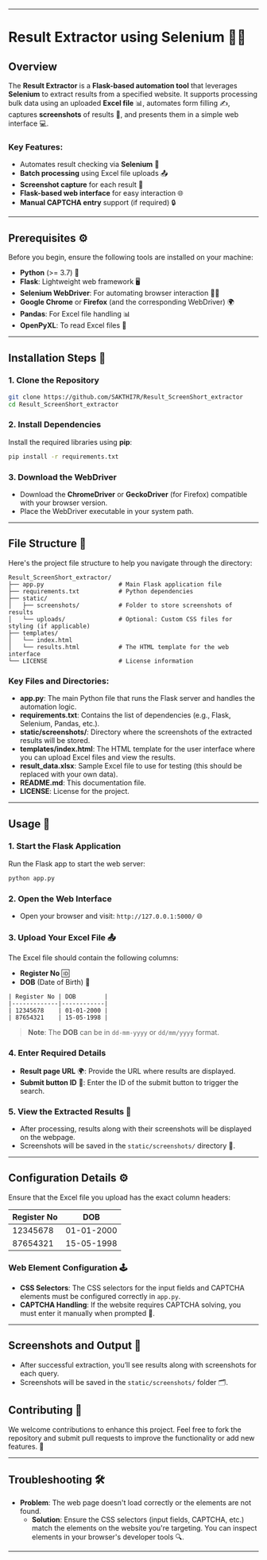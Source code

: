

---

# Result Extractor using Selenium 🤖📸

## Overview

The **Result Extractor** is a **Flask-based automation tool** that leverages **Selenium** to extract results from a specified website. It supports processing bulk data using an uploaded **Excel file** 📊, automates form filling ✍️, captures **screenshots** of results 📸, and presents them in a simple web interface 💻.

### Key Features:
- Automates result checking via **Selenium** 🤖
- **Batch processing** using Excel file uploads 📤
- **Screenshot capture** for each result 📸
- **Flask-based web interface** for easy interaction 🌐
- **Manual CAPTCHA entry** support (if required) 🔒

---

## Prerequisites ⚙️

Before you begin, ensure the following tools are installed on your machine:

- **Python** (>= 3.7) 🐍
- **Flask**: Lightweight web framework 🖥️
- **Selenium WebDriver**: For automating browser interaction 🧑‍💻
- **Google Chrome** or **Firefox** (and the corresponding WebDriver) 🌍
- **Pandas**: For Excel file handling 📊
- **OpenPyXL**: To read Excel files 📖

---

## Installation Steps 🔧

### 1. Clone the Repository

```bash
git clone https://github.com/SAKTHI7R/Result_ScreenShort_extractor
cd Result_ScreenShort_extractor
```

### 2. Install Dependencies

Install the required libraries using **pip**:

```bash
pip install -r requirements.txt
```

### 3. Download the WebDriver

- Download the **ChromeDriver** or **GeckoDriver** (for Firefox) compatible with your browser version.
- Place the WebDriver executable in your system path.

---

## File Structure 📂

Here's the project file structure to help you navigate through the directory:

```plaintext
Result_ScreenShort_extractor/
├── app.py                     # Main Flask application file
├── requirements.txt           # Python dependencies
├── static/
│   ├── screenshots/           # Folder to store screenshots of results
│   └── uploads/               # Optional: Custom CSS files for styling (if applicable)
├── templates/
│   └── index.html
│   └── results.html           # The HTML template for the web interface
└── LICENSE                    # License information
```

### Key Files and Directories:
- **app.py**: The main Python file that runs the Flask server and handles the automation logic.
- **requirements.txt**: Contains the list of dependencies (e.g., Flask, Selenium, Pandas, etc.).
- **static/screenshots/**: Directory where the screenshots of the extracted results will be stored.
- **templates/index.html**: The HTML template for the user interface where you can upload Excel files and view the results.
- **result_data.xlsx**: Sample Excel file to use for testing (this should be replaced with your own data).
- **README.md**: This documentation file.
- **LICENSE**: License for the project.

---

## Usage 🚀

### 1. Start the Flask Application

Run the Flask app to start the web server:

```bash
python app.py
```

### 2. Open the Web Interface

- Open your browser and visit: `http://127.0.0.1:5000/` 🌐

### 3. Upload Your Excel File 📤

The Excel file should contain the following columns:

- **Register No** 🆔
- **DOB** (Date of Birth) 🎂

```plaintext
| Register No | DOB        |
|-------------|------------|
| 12345678    | 01-01-2000 |
| 87654321    | 15-05-1998 |
```

> **Note**: The **DOB** can be in `dd-mm-yyyy` or `dd/mm/yyyy` format.

### 4. Enter Required Details

- **Result page URL** 🌍: Provide the URL where results are displayed.
- **Submit button ID** 🔘: Enter the ID of the submit button to trigger the search.

### 5. View the Extracted Results 📝

- After processing, results along with their screenshots will be displayed on the webpage.
- Screenshots will be saved in the `static/screenshots/` directory 📂.

---

## Configuration Details ⚙️

Ensure that the Excel file you upload has the exact column headers:

| **Register No** | **DOB**      |
|-----------------|--------------|
| 12345678        | 01-01-2000   |
| 87654321        | 15-05-1998   |

### Web Element Configuration 🕹️

- **CSS Selectors**: The CSS selectors for the input fields and CAPTCHA elements must be configured correctly in `app.py`.
- **CAPTCHA Handling**: If the website requires CAPTCHA solving, you must enter it manually when prompted 🧩.

---

## Screenshots and Output 📸

- After successful extraction, you’ll see results along with screenshots for each query.
- Screenshots will be saved in the `static/screenshots/` folder 🗂️.


## Contributing 🤝

We welcome contributions to enhance this project. Feel free to fork the repository and submit pull requests to improve the functionality or add new features. 🌟

---

## Troubleshooting 🛠️

- **Problem**: The web page doesn't load correctly or the elements are not found.
  - **Solution**: Ensure the CSS selectors (input fields, CAPTCHA, etc.) match the elements on the website you're targeting. You can inspect elements in your browser's developer tools 🔍.

---
